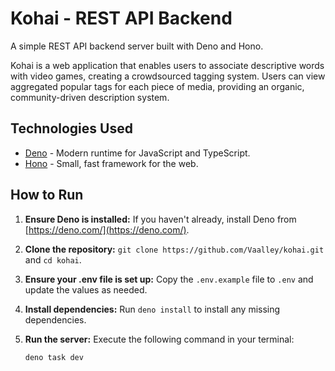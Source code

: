 # Kohai - REST API Backend

A simple REST API backend server built with Deno and Hono.

Kohai is a web application that enables users to associate descriptive words
with video games, creating a crowdsourced tagging system. Users can view
aggregated popular tags for each piece of media, providing an organic,
community-driven description system.

## Technologies Used

- [Deno](https://deno.com/) - Modern runtime for JavaScript and TypeScript.
- [Hono](https://hono.dev/) - Small, fast framework for the web.

## How to Run

1. **Ensure Deno is installed:** If you haven't already, install Deno from
   [https://deno.com/](https://deno.com/).
2. **Clone the repository:** `git clone https://github.com/Vaalley/kohai.git`
   and `cd kohai`.
3. **Ensure your .env file is set up:** Copy the `.env.example` file to `.env`
   and update the values as needed.
4. **Install dependencies:** Run `deno install` to install any missing
   dependencies.
5. **Run the server:** Execute the following command in your terminal:

   ```bash
   deno task dev
   ```
